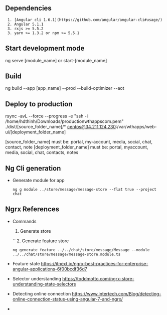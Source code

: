 ## Dependencies
     1. [Angular cli 1.6.1](https://github.com/angular/angular-cli#usage/)
     2. Angular 5.1.1
     3. rxjs >= 5.5.2
     3. yarn >= 1.3.2 or npm >= 5.5.1

## Start development mode

ng serve [module_name]
or 
start-[module_name]

## Build 
ng build --app [app_name] --prod --build-optimizer --aot

## Deploy to production 

rsync -avL --force --progress  -e "ssh -i /home/hdthinh/Downloads/productionwthappscom.pem" ./dist/[source_folder_name]/* centos@34.211.124.230:/var/wthapps/web-ui/[deployment_folder_name]

[source_folder_name]     must be: portal, my-account, media, social, chat, contact, note
[deployment_folder_name] must be: portal, myaccount, media, social, chat, contacts, notes

## Ng Cli generation

  * Generate module for app

    `ng g module ../store/message/message-store --flat true --project chat`

## Ngrx References
  * Commands
  
    1. Generate store
     
      ``
    2. Generate feature store
  
      `ng generate feature ../../chat/store/message/Message --module ../../chat/store/message/message-store.module.ts `
  
  * Feature state 
  https://itnext.io/ngrx-best-practices-for-enterprise-angular-applications-6f00bcdf36d7
  
  * Selector understanding
  https://toddmotto.com/ngrx-store-understanding-state-selectors
  
  * Detecting online connection
  https://www.intertech.com/Blog/detecting-online-connection-status-using-angular-7-and-ngrx/
  
  * 
  